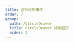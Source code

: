 ```yaml
---
title: 监听绘制事件
order: 7
group:
  path: /CircleDrawer
  title: CircleDrawer 绘制圆形
  order: 2
---
```


<code src="./event.tsx" compact="true" defaultShowCode="true"></code>
